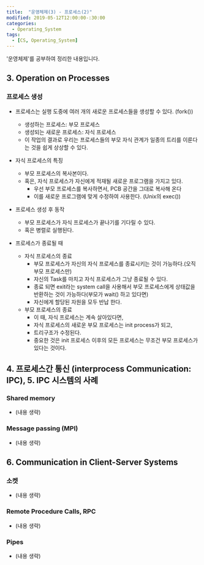 ```yaml
---
title:  "운영체제(3) - 프로세스(2)"
modified: 2019-05-12T12:00:00-:30:00
categories:
  - Operating_System
tags:
  - [CS, Operating_System]
---
```


'운영체제'를 공부하여 정리한 내용입니다.

## 3. Operation on Processes

### 프로세스 생성

-   프로세스는 실행 도중에 여러 개의 새로운 프로세스들을 생성할 수 있다. (fork())

    -   생성하는 프로세스: 부모 프로세스
    -   생성되는 새로운 프로세스: 자식 프로세스
    -   이 작업의 결과로 우리는 프로세스들의 부모 자식 관계가 일종의 트리를 이룬다는 것을 쉽게 상상할 수 있다.

-   자식 프로세스의 특징

    -   부모 프로세스의 복사본이다.
    -   혹은, 자식 프로세스가 자신에게 적재될 새로운 프로그램을 가지고 있다.
        -   우선 부모 프로세스를 복사하면서, PCB 공간을 그대로 복사해 온다
        -   이를 새로운 프로그램에 맞게 수정하여 사용한다. (Unix의 exec())

-   프로세스 생성 후 동작

    -   부모 프로세스가 자식 프로세스가 끝나기를 기다릴 수 있다.
    -   혹은 병렬로 실행된다.

-   프로세스가 종료될 때
    -   자식 프로세스의 종료
        -   부모 프로세스가 자신의 자식 프로세스를 종료시키는 것이 가능하다.(오직 부모 프로세스만)
        -   자신의 Task를 마치고 자식 프로세스가 그냥 종료될 수 있다.
        -   종료 되면 exit라는 system call을 사용해서 부모 프로세스에게 상태값을 반환하는 것이 가능하다(부모가 wait() 하고 있다면)
        -   자신에게 할당된 자원을 모두 반납 한다.
    -   부모 프로세스의 종료
        -   이 때, 자식 프로세스는 계속 살아있다면,
        -   자식 프로세스의 새로운 부모 프로세스는 init process가 되고,
        -   트리구조가 수정된다.
        -   중요한 것은 init 프로세스 이후의 모든 프로세스는 무조건 부모 프로세스가 있다는 것이다.

## 4. 프로세스간 통신 (interprocess Communication: IPC), 5. IPC 시스템의 사례

### Shared memory

-   (내용 생략)

### Message passing (MPI)

-   (내용 생략)

## 6. Communication in Client-Server Systems

### 소켓

-   (내용 생략)

### Remote Procedure Calls, RPC

-   (내용 생략)

### Pipes

-   (내용 생략)
